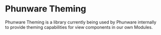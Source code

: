 # Phunware Theming

Phunware Theming is a library currently being used by Phunware internally to provide theming capabilities for view components in our own Modules.
